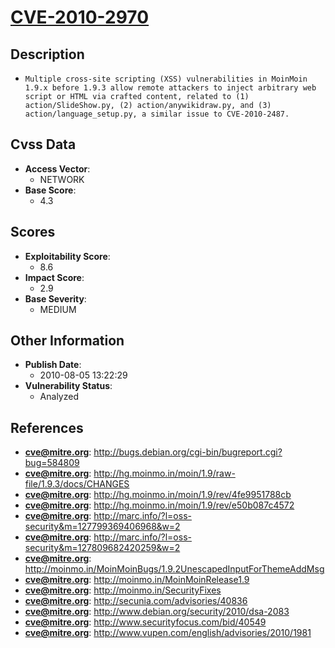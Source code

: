 
# [CVE-2010-2970](https://cve.mitre.org/cgi-bin/cvename.cgi?name=CVE-2010-2970)

## Description

- `Multiple cross-site scripting (XSS) vulnerabilities in MoinMoin 1.9.x before 1.9.3 allow remote attackers to inject arbitrary web script or HTML via crafted content, related to (1) action/SlideShow.py, (2) action/anywikidraw.py, and (3) action/language_setup.py, a similar issue to CVE-2010-2487.`

## Cvss Data

- **Access Vector**:
  - NETWORK
- **Base Score**:
  - 4.3

## Scores

- **Exploitability Score**:
  - 8.6
- **Impact Score**:
  - 2.9
- **Base Severity**:
  - MEDIUM

## Other Information

- **Publish Date**:
  - 2010-08-05 13:22:29
- **Vulnerability Status**:
  - Analyzed

## References

- **cve@mitre.org**: http://bugs.debian.org/cgi-bin/bugreport.cgi?bug=584809
- **cve@mitre.org**: http://hg.moinmo.in/moin/1.9/raw-file/1.9.3/docs/CHANGES
- **cve@mitre.org**: http://hg.moinmo.in/moin/1.9/rev/4fe9951788cb
- **cve@mitre.org**: http://hg.moinmo.in/moin/1.9/rev/e50b087c4572
- **cve@mitre.org**: http://marc.info/?l=oss-security&m=127799369406968&w=2
- **cve@mitre.org**: http://marc.info/?l=oss-security&m=127809682420259&w=2
- **cve@mitre.org**: http://moinmo.in/MoinMoinBugs/1.9.2UnescapedInputForThemeAddMsg
- **cve@mitre.org**: http://moinmo.in/MoinMoinRelease1.9
- **cve@mitre.org**: http://moinmo.in/SecurityFixes
- **cve@mitre.org**: http://secunia.com/advisories/40836
- **cve@mitre.org**: http://www.debian.org/security/2010/dsa-2083
- **cve@mitre.org**: http://www.securityfocus.com/bid/40549
- **cve@mitre.org**: http://www.vupen.com/english/advisories/2010/1981
